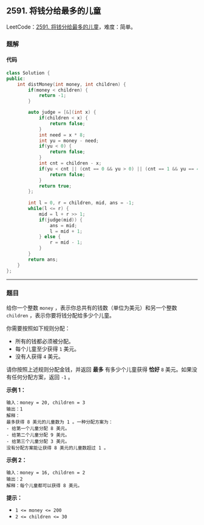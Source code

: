 ## 2591. 将钱分给最多的儿童

LeetCode：[2591. 将钱分给最多的儿童](https://leetcode.cn/problems/distribute-money-to-maximum-children/)，难度：简单。

### 题解

#### 代码

```c++
class Solution {
public:
    int distMoney(int money, int children) {
        if(money < children) {
            return -1;
        }

        auto judge = [&](int x) {
            if(children < x) {
                return false;
            }
            int need = x * 8;
            int yu = money - need;
            if(yu < 0) {
                return false;
            }
            int cnt = children - x;
            if(yu < cnt || (cnt == 0 && yu > 0) || (cnt == 1 && yu == 4)) {
                return false;
            }
            return true;
        };
        
        int l = 0, r = children, mid, ans = -1;
        while(l <= r) {
            mid = l + r >> 1;
            if(judge(mid)) {
                ans = mid;
                l = mid + 1;
            } else {
                r = mid - 1;
            }
        }
        return ans;
    }
};
```



---



### 题目

给你一个整数 `money` ，表示你总共有的钱数（单位为美元）和另一个整数 `children` ，表示你要将钱分配给多少个儿童。

你需要按照如下规则分配：

- 所有的钱都必须被分配。
- 每个儿童至少获得 `1` 美元。
- 没有人获得 `4` 美元。

请你按照上述规则分配金钱，并返回 **最多** 有多少个儿童获得 **恰好** `8` 美元。如果没有任何分配方案，返回 `-1` 。

 

**示例 1：**

```
输入：money = 20, children = 3
输出：1
解释：
最多获得 8 美元的儿童数为 1 。一种分配方案为：
- 给第一个儿童分配 8 美元。
- 给第二个儿童分配 9 美元。
- 给第三个儿童分配 3 美元。
没有分配方案能让获得 8 美元的儿童数超过 1 。
```

**示例 2：**

```
输入：money = 16, children = 2
输出：2
解释：每个儿童都可以获得 8 美元。
```

 

**提示：**

- `1 <= money <= 200`
- `2 <= children <= 30`


